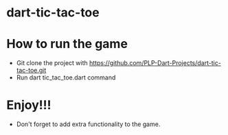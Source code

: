 # dart-tic-tac-toe
# How to run the game 
* Git clone the project with https://github.com/PLP-Dart-Projects/dart-tic-tac-toe.git
* Run dart tic_tac_toe.dart command
# Enjoy!!!

* Don't forget to add extra functionality to the game.
